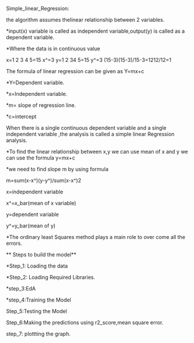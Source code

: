 Simple_linear_Regression:

the algorithm assumes thelinear relationship between 2 variables.

*input(x) variable is called as independent variable,output(y) is called as a dependent variable.

*Where the data is in continuous value

x=1 2 3 4 5=15 x^=3 y=1 2 34 5=15 y^=3 (15-3)(15-3)/15-3=1212/12=1

The formula of linear regression can be given as Y=mx+c

*Y=Dependent variable.

*x=Independent variable.

*m= slope of regression line.

*c=intercept

When there is a single continuous dependent variable and a single independent variable ,the analysis is called a simple linear Regression analysis.

*To find the linear relationship between x,y we can use mean of x and y we can use the formula y=mx+c

*we need to find slope m by using formula

m=sum(x-x^)(y-y^)/sum(x-x^)2

x=independent variable

x^=x_bar(mean of x variable)

y=dependent variable

y^=y_bar(mean of y)

*The ordinary least Squares method plays a main role to over come all the errors.

** Steps to build the model**

*Step_1: Loading the data

*Step_2: Loading Required Libraries.

*step_3:EdA

*step_4:Training the Model

Step_5:Testing the Model

Step_6:Making the predictions using r2_score,mean square error.

step_7: plottting the graph.
